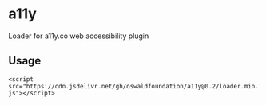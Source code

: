 # a11y
Loader for a11y.co web accessibility plugin

## Usage
`<script src="https://cdn.jsdelivr.net/gh/oswaldfoundation/a11y@0.2/loader.min.js"></script>`